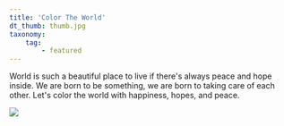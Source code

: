 ```yaml
---
title: 'Color The World'
dt_thumb: thumb.jpg
taxonomy:
    tag:
        - featured
---
```


World is such a beautiful place to live if there's always peace and hope inside. We are born to be something, we are born to taking care of each other. Let's color the world with happiness, hopes, and peace.

![](https://mir-s3-cdn-cf.behance.net/project_modules/1400/79755051825405.58fb16460814c.jpg)